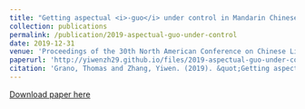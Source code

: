```yaml
---
title: "Getting aspectual <i>-guo</i> under control in Mandarin Chinese: An experimental investigation"
collection: publications
permalink: /publication/2019-aspectual-guo-under-control
date: 2019-12-31
venue: 'Proceedings of the 30th North American Conference on Chinese Linguistics (NACCL-30)'
paperurl: 'http://yiwenzh29.github.io/files/2019-aspectual-guo-under-control.pdf'
citation: 'Grano, Thomas and Zhang, Yiwen. (2019). &quot;Getting aspectual <i>-guo</i> under control in Mandarin Chinese: An experimental investigation.&quot; <i>Proceedings of the 30th North American Conference on Chinese Linguistics (NACCL-30)</i>. Volume 1. Edited by Yuhong Zhu, Skylor E. Gomes, Junyu Ruan, Qian Wang, Seo-Jin Yang, Jinwei Ye, Wei Zhou. Columbus, Ohio: The Ohio State University. Pages 208-215.'
---
```


[Download paper here](http://yiwenzh29.github.io/files/2019-aspectual-guo-under-control.pdf)
